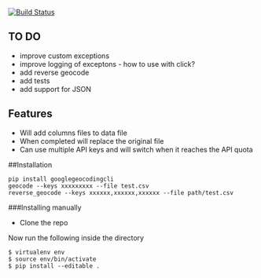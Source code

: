 [![Build Status](https://travis-ci.org/maximilianhurl/google-geocoding-cli.svg)](https://travis-ci.org/maximilianhurl/google-geocoding-cli)

## TO DO

- improve custom exceptions
- improve logging of exceptons - how to use with click?
- add reverse geocode
- add tests
- add support for JSON


## Features

- Will add columns files to data file
- When completed will replace the original file
- Can use multiple API keys and will switch when it reaches the API quota

##Installation

    pip install googlegeocodingcli
    geocode --keys xxxxxxxxx --file test.csv
    reverse_geocode --keys xxxxxx,xxxxxx,xxxxxx --file path/test.csv


###Installing manually
   
- Clone the repo

Now run the following inside the  directory

	$ virtualenv env
    $ source env/bin/activate
    $ pip install --editable .